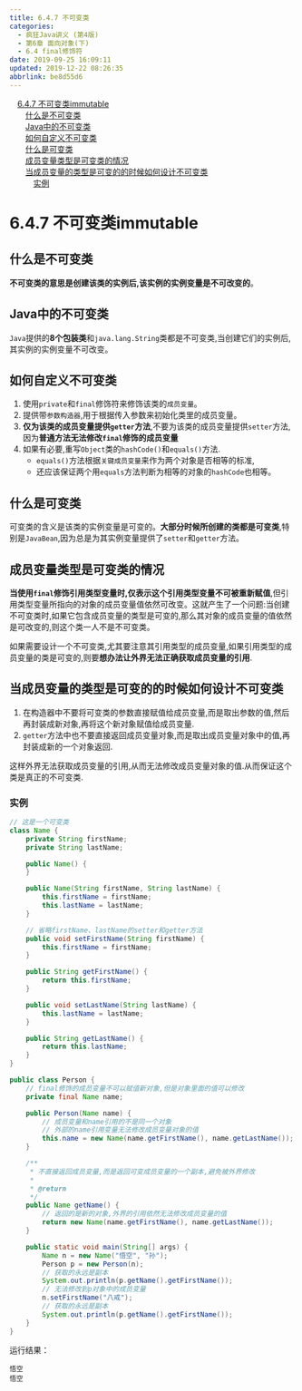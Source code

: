 ```yaml
---
title: 6.4.7 不可变类
categories: 
  - 疯狂Java讲义 (第4版)
  - 第6章 面向对象(下)
  - 6.4 final修饰符
date: 2019-09-25 16:09:11
updated: 2019-12-22 08:26:35
abbrlink: be8d55d6
---
```

<div id='my_toc'><a href="/JavaReadingNotes/be8d55d6/#6-4-7-不可变类immutable" class="header_1">6.4.7 不可变类immutable</a><br><a href="/JavaReadingNotes/be8d55d6/#什么是不可变类" class="header_2">什么是不可变类</a><br><a href="/JavaReadingNotes/be8d55d6/#Java中的不可变类" class="header_2">Java中的不可变类</a><br><a href="/JavaReadingNotes/be8d55d6/#如何自定义不可变类" class="header_2">如何自定义不可变类</a><br><a href="/JavaReadingNotes/be8d55d6/#什么是可变类" class="header_2">什么是可变类</a><br><a href="/JavaReadingNotes/be8d55d6/#成员变量类型是可变类的情况" class="header_2">成员变量类型是可变类的情况</a><br><a href="/JavaReadingNotes/be8d55d6/#当成员变量的类型是可变的的时候如何设计不可变类" class="header_2">当成员变量的类型是可变的的时候如何设计不可变类</a><br><a href="/JavaReadingNotes/be8d55d6/#实例" class="header_3">实例</a><br></div>
<style>.header_1{margin-left: 1em;}.header_2{margin-left: 2em;}.header_3{margin-left: 3em;}.header_4{margin-left: 4em;}.header_5{margin-left: 5em;}.header_6{margin-left: 6em;}</style>
<!--more-->
<script>if (navigator.platform.search('arm')==-1){document.getElementById('my_toc').style.display = 'none';}var e,p = document.getElementsByTagName('p');while (p.length>0) {e = p[0];e.parentElement.removeChild(e);}</script>

<!--end-->
<!--SSTStart-->
# 6.4.7 不可变类immutable #
## 什么是不可变类 ##
**不可变类的意思是创建该类的实例后,该实例的实例变量是不可改变的**。
## Java中的不可变类 ##
`Java`提供的**8个包装类**和`java.lang.String`类都是不可变类,当创建它们的实例后,其实例的实例变量不可改变。
## 如何自定义不可变类 ##
1. 使用`private`和`final`修饰符来修饰该类的`成员变量`。
2. 提供带`参数构造器`,用于根据传入参数来初始化类里的成员变量。
3. **仅为该类的成员变量提供`getter`方法**,不要为该类的成员变量提供`setter`方法,因为**普通方法无法修改`final`修饰的成员变量**
4. 如果有必要,重写`Object`类的`hashCode()`和`equals()`方法.
    - `equals()`方法根据`关键成员变量`来作为两个对象是否相等的标准,
    - 还应该保证两个用`equals`方法判断为相等的对象的`hashCode`也相等。

## 什么是可变类 ##
可变类的含义是该类的实例变量是可变的。**大部分时候所创建的类都是可变类**,特别是`JavaBean`,因为总是为其实例变量提供了`setter`和`getter`方法。
## 成员变量类型是可变类的情况 ##
**当使用`final`修饰引用类型变量时,仅表示这个引用类型变量不可被重新赋值**,但引用类型变量所指向的对象的成员变量值依然可改变。这就产生了一个问题:当创建不可变类时,如果它包含成员变量的类型是可变的,那么其对象的成员变量的值依然是可改变的,则这个类一人不是不可变类。

如果需要设计一个不可变类,尤其要注意其引用类型的成员变量,如果引用类型的成员变量的类是可变的,则要**想办法让外界无法正确获取成员变量的引用**.
## 当成员变量的类型是可变的的时候如何设计不可变类 ##
1. 在构造器中不要将可变类的参数直接赋值给成员变量,而是取出参数的值,然后再封装成新对象,再将这个新对象赋值给成员变量.
2. `getter`方法中也不要直接返回成员变量对象,而是取出成员变量对象中的值,再封装成新的一个对象返回.

这样外界无法获取成员变量的引用,从而无法修改成员变量对象的值.从而保证这个类是真正的不可变类.

<!--SSTStop-->
### 实例 ###
```java
// 这是一个可变类
class Name {
    private String firstName;
    private String lastName;

    public Name() {
    }

    public Name(String firstName, String lastName) {
        this.firstName = firstName;
        this.lastName = lastName;
    }

    // 省略firstName、lastName的setter和getter方法
    public void setFirstName(String firstName) {
        this.firstName = firstName;
    }

    public String getFirstName() {
        return this.firstName;
    }

    public void setLastName(String lastName) {
        this.lastName = lastName;
    }

    public String getLastName() {
        return this.lastName;
    }
}

public class Person {
    // final修饰的成员变量不可以赋值新对象,但是对象里面的值可以修改
    private final Name name;

    public Person(Name name) {
        // 成员变量和name引用的不是同一个对象
        // 外部的name引用变量无法修改成员变量对象的值
        this.name = new Name(name.getFirstName(), name.getLastName());
    }

    /**
     * 不直接返回成员变量,而是返回可变成员变量的一个副本,避免被外界修改
     * 
     * @return
     */
    public Name getName() {
        // 返回的是新的对象,外界的引用依然无法修改成员变量的值
        return new Name(name.getFirstName(), name.getLastName());
    }

    public static void main(String[] args) {
        Name n = new Name("悟空", "孙");
        Person p = new Person(n);
        // 获取的永远是副本
        System.out.println(p.getName().getFirstName());
        // 无法修改到p对象中的成员变量
        n.setFirstName("八戒");
        // 获取的永远是副本
        System.out.println(p.getName().getFirstName());
    }
}

```
运行结果：
```
悟空
悟空
```

